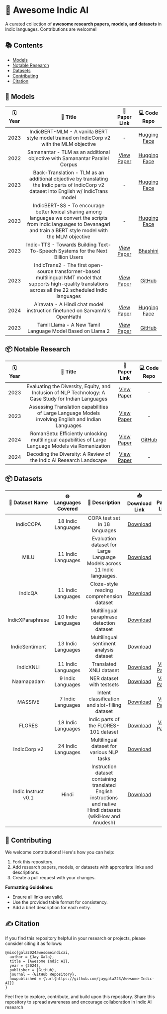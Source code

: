 # 🌟 Awesome Indic AI  
A curated collection of **awesome research papers, models, and datasets** in Indic languages. Contributions are welcome!

## 📚 Contents  
- [Models](#-models)  
- [Notable Research](#-notable-research)
- [Datasets](#-datasets)
- [Contributing](#-contributing)
- [Citation](#️-citation)


## 🤖 Models  

| 🗓 Year | 📄 Title                          | 📜 Paper Link       | 💻 Code Repo       |
|:-------:|:---------------------------------:|:-------------------:|:------------------:|
| 2023    | IndicBERT-MLM - A vanilla BERT style model trained on IndicCorp v2 with the MLM objective | - | [Hugging Face](https://huggingface.co/ai4bharat/IndicBERTv2-MLM-only) |
| 2022    | Samanantar - TLM as an additional objective with Samanantar Parallel Corpus | [View Paper](#) | [Hugging Face](https://huggingface.co/ai4bharat/IndicBERTv2-MLM-Sam-TLM) |
| 2023    | Back-Translation - TLM as an additional objective by translating the Indic parts of IndicCorp v2 dataset into English w/ IndicTrans model | - | [Hugging Face](https://huggingface.co/ai4bharat/IndicBERTv2-MLM-Back-TLM) |
| 2023    | IndicBERT-SS - To encourage better lexical sharing among languages we convert the scripts from Indic languages to Devanagari and train a BERT style model with the MLM objective | - | [Hugging Face](https://huggingface.co/ai4bharat/IndicBERTv2-SS) |
| 2023    | Indic-TTS - Towards Building Text-To-Speech Systems for the Next Billion Users | [View Paper](https://arxiv.org/abs/2209.12345) | [Bhashini](https://bhashini.gov.in/ulca/model/explore-models) |
| 2023    | IndicTrans2 - The first open-source transformer-based multilingual NMT model that supports high-quality translations across all the 22 scheduled Indic languages | [View Paper](https://arxiv.org/abs/2305.16307) | [GitHub](https://github.com/AI4Bharat/IndicTrans2) |
| 2024    | Airavata - A Hindi chat model instruction finetuned on SarvamAI's OpenHathi | [View Paper](https://arxiv.org/abs/2401.15006) | [Hugging Face](https://huggingface.co/ai4bharat/airavata) |
| 2023    | Tamil Llama - A New Tamil Language Model Based on Llama 2 | [View Paper](https://arxiv.org/abs/2311.05845) | [GitHub](https://github.com/abhinand5/tamil-llama) |

## 📦 Notable Research  

| 🗓 Year | 📄 Title                          | 📜 Paper Link       | 💻 Code Repo       |
|:-------:|:---------------------------------:|:-------------------:|:------------------:|
| 2023    | Evaluating the Diversity, Equity, and Inclusion of NLP Technology: A Case Study for Indian Languages | [View Paper](https://aclanthology.org/2023.findings-eacl.131/) | - |
| 2023    | Assessing Translation capabilities of Large Language Models involving English and Indian Languages | [View Paper](https://arxiv.org/abs/2311.09216) | - |
| 2024    | RomanSetu: Efficiently unlocking multilingual capabilities of Large Language Models via Romanization | [View Paper](https://arxiv.org/abs/2401.14280) | [GitHub](https://github.com/AI4Bharat/romansetu) |
| 2024    | Decoding the Diversity: A Review of the Indic AI Research Landscape | [View Paper](https://arxiv.org/abs/2406.09559) | - |

## 📦 Datasets  

| 📂 Dataset Name       | 🌐 Languages Covered  | 📜 Description       | 📥 Download Link    | 📄 Paper Link       |
|:---------------------:|:---------------------:|:--------------------:|:-------------------:|:-------------------:|
| IndicCOPA             | 18 Indic Languages    | COPA test set in 18 languages | [Download](https://huggingface.co/datasets/ai4bharat/IndicCOPA) | - |
| MILU                  | 11 Indic Languages    | Evaluation dataset for Large Language Models across 11 Indic languages. | [Download](https://huggingface.co/datasets/ai4bharat/MILU) | - |
| IndicQA               | 11 Indic Languages    | Cloze-style reading comprehension dataset | [Download](https://huggingface.co/datasets/ai4bharat/IndicQA) | - |
| IndicXParaphrase      | 10 Indic Languages    | Multilingual paraphrase detection dataset | [Download](https://huggingface.co/datasets/ai4bharat/IndicXParaphrase) | - |
| IndicSentiment        | 13 Indic Languages    | Multilingual sentiment analysis dataset | [Download](https://huggingface.co/datasets/ai4bharat/IndicSentiment) | - |
| IndicXNLI             | 11 Indic Languages    | Translated XNLI dataset | [Download](https://huggingface.co/datasets/Divyanshu/indicxnli) | [View Paper](https://aclanthology.org/2022.emnlp-main.755/) |
| Naamapadam            | 9 Indic Languages     | NER dataset with testsets | [Download](https://huggingface.co/datasets/ai4bharat/naamapadam) | [View Paper](https://arxiv.org/abs/2212.10168) |
| MASSIVE               | 7 Indic Languages     | Intent classification and slot-filling dataset | [Download](https://github.com/alexa/massive#accessing-and-processing-the-data) | [View Paper](https://arxiv.org/abs/2204.08582) |
| FLORES                | 18 Indic Languages    | Indic parts of the FLORES-101 dataset | [Download](https://huggingface.co/datasets/facebook/flores) | [View Paper](https://arxiv.org/abs/2207.04672) |
| IndicCorp v2          | 24 Indic Languages    | Multilingual dataset for various NLP tasks | [Download](https://github.com/AI4Bharat/IndicBERT?tab=readme-ov-file#indiccorp-v2) | - |
| Indic Instruct v0.1   | Hindi                 | Instruction dataset containing translated English instructions and native Hindi datasets (wikiHow and Anudesh) | [Download](https://huggingface.co/datasets/ai4bharat/indic-instruct-data-v0.1) | - |


## 🤝 Contributing  

We welcome contributions! Here's how you can help:  

1. Fork this repository.  
2. Add research papers, models, or datasets with appropriate links and descriptions.  
3. Create a pull request with your changes.  

**Formatting Guidelines:**  
- Ensure all links are valid.  
- Use the provided table format for consistency.  
- Add a brief description for each entry.  

## ✍️ Citation  

If you find this repository helpful in your research or projects, please consider citing it as follows:  

```
@misc{gala2024awesomeindicai,
  author = {Jay Gala},
  title = {Awesome Indic AI},
  year = {2024},
  publisher = {GitHub},
  journal = {GitHub Repository},
  howpublished = {\url{https://github.com/jaygala223/Awesome-Indic-AI}}
}
```

Feel free to explore, contribute, and build upon this repository. Share this repository to spread awareness and encourage collaboration in Indic AI research
